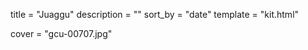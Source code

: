 
title = "Juaggu"
description = ""
sort_by = "date"
template = "kit.html"


cover = "gcu-00707.jpg"
